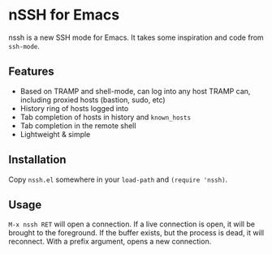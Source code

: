# nSSH for Emacs

nssh is a new SSH mode for Emacs. It takes some inspiration and code
from `ssh-mode`.

## Features

 - Based on TRAMP and shell-mode, can log into any host TRAMP can,
   including proxied hosts (bastion, sudo, etc)
 - History ring of hosts logged into
 - Tab completion of hosts in history and `known_hosts`
 - Tab completion in the remote shell
 - Lightweight & simple

## Installation

Copy `nssh.el` somewhere in your `load-path` and `(require 'nssh)`.

## Usage

`M-x nssh RET` will open a connection. If a live connection is open,
it will be brought to the foreground. If the buffer exists, but the
process is dead, it will reconnect. With a prefix argument, opens a
new connection.
